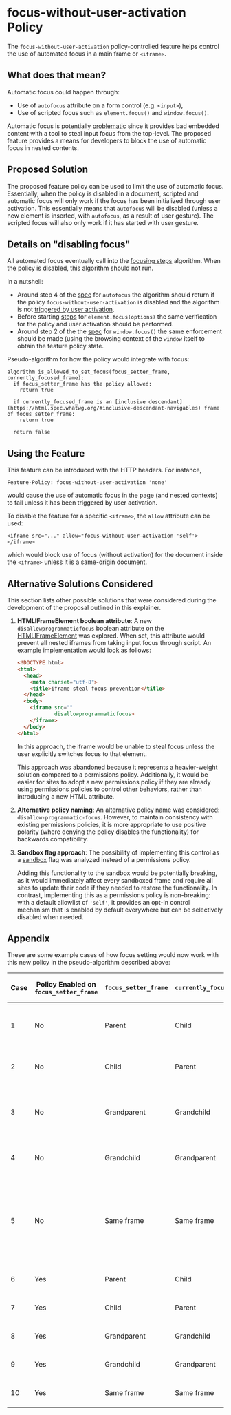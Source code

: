 focus-without-user-activation Policy
===========

The `focus-without-user-activation` policy-controlled feature helps control the use of
automated focus in a main frame or `<iframe>`.

What does that mean?
------------
Automatic focus could happen through:
  * Use of `autofocus` attribute on a form control (e.g. `<input>`),
  * Use of scripted focus such as `element.focus()` and `window.focus()`.

Automatic focus is potentially
[problematic](https://github.com/w3c/webappsec-feature-policy/issues/273) since it provides bad
embedded content with a tool to steal input focus from the top-level. The proposed feature provides
a means for developers to block the use of automatic focus in nested contents.

Proposed Solution
------------
The proposed feature policy can be used to limit the use of automatic focus. Essentially, when the
policy is disabled in a document, scripted and automatic focus will only work if the focus has been
initialized through user activation. This essentially means that `autofocus` will be disabled
(unless a new element is inserted, with `autofocus`, as a result of user gesture). The scripted
focus will also only work if it has started with user gesture.

Details on "disabling focus"
------------
All automated focus eventually call into the [focusing steps](https://html.spec.whatwg.org/multipage/interaction.html#focusing-steps) algorithm. When the policy
is disabled, this algorithm should not run.

In a nutshell:
  * Around step 4 of the [spec](https://html.spec.whatwg.org/multipage/form-control-infrastructure.html#attr-fe-autofocus) for `autofocus` the algorithm should return if the policy `focus-without-user-activation` is disabled and the algorithm is not
  [triggered by user activation](https://html.spec.whatwg.org/multipage/interaction.html#triggered-by-user-activation).
  * Before starting [steps](https://html.spec.whatwg.org/multipage/interaction.html#dom-window-focus) for `element.focus(options)` the same verification for the policy and user activation should be performed.
  * Around step 2 of the the [spec](https://html.spec.whatwg.org/multipage/interaction.html#dom-window-focus) for `window.focus()` the same enforcement should be made (using the browsing context of the `window` itself to obtain the feature policy state.

Pseudo-algorithm for how the policy would integrate with focus:

```
algorithm is_allowed_to_set_focus(focus_setter_frame, currently_focused_frame):
  if focus_setter_frame has the policy allowed:
    return true

  if currently_focused_frame is an [inclusive descendant](https://html.spec.whatwg.org/#inclusive-descendant-navigables) frame of focus_setter_frame:
    return true

  return false
```

Using the Feature
-------------
This feature can be introduced with the HTTP headers. For instance,
```HTTP
Feature-Policy: focus-without-user-activation 'none'
```
would cause the use of automatic focus in the page (and nested contexts) to fail unless it 
has been triggered by user activation.

To disable the feature for a specific `<iframe>`, the `allow` attribute can be used:
```HTTP
<iframe src="..." allow="focus-without-user-activation 'self'></iframe>
```
which would block use of focus (without activation) for the document inside the `<iframe>`
unless it is a same-origin document.

Alternative Solutions Considered
-----------
This section lists other possible solutions that were considered during the development of the proposal outlined in this explainer.

1. **HTMLIFrameElement boolean attribute**: A new `disallowprogrammaticfocus` boolean attribute on the [HTMLIFrameElement](https://html.spec.whatwg.org/multipage/iframe-embed-object.html#htmliframeelement) was explored. When set, this attribute would prevent all nested iframes from taking input focus through script. An example implementation would look as follows:

   ```html
   <!DOCTYPE html>
   <html>
     <head>
       <meta charset="utf-8">
       <title>iframe steal focus prevention</title>
     </head>
     <body>
       <iframe src=""
               disallowprogrammaticfocus>
       </iframe>
     </body>
   </html>
   ```

   In this approach, the iframe would be unable to steal focus unless the user explicitly switches focus to that element.

   This approach was abandoned because it represents a heavier-weight solution compared to a permissions policy. Additionally, it would be easier for sites to adopt a new permissions policy if they are already using permissions policies to control other behaviors, rather than introducing a new HTML attribute.

2. **Alternative policy naming**: An alternative policy name was considered: `disallow-programmatic-focus`. However, to maintain consistency with existing permissions policies, it is more appropriate to use positive polarity (where denying the policy disables the functionality) for backwards compatibility.

3. **Sandbox flag approach**: The possibility of implementing this control as a [sandbox](https://developer.mozilla.org/en-US/docs/Web/API/HTMLIFrameElement/sandbox) flag was analyzed instead of a permissions policy.

   Adding this functionality to the sandbox would be potentially breaking, as it would immediately affect every sandboxed frame and require all sites to update their code if they needed to restore the functionality. In contrast, implementing this as a permissions policy is non-breaking: with a default allowlist of `'self'`, it provides an opt-in control mechanism that is enabled by default everywhere but can be selectively disabled when needed.

Appendix
-----------

These are some example cases of how focus setting would now work with this new policy in the pseudo-algorithm described above:

| Case | Policy Enabled on `focus_setter_frame` | `focus_setter_frame` | `currently_focused_frame` | Allowed to Set Focus? | Reason |
|------|----------------------------------------|------------------------|----------------------------|------------------------|--------|
| 1    | No                                  | Parent                 | Child                      | Yes                 | Parent-child relationship is allowed by default. |
| 2    | No                                  | Child                  | Parent                     | No                  | No policy and not a permitted direction. |
| 3    | No                                  | Grandparent            | Grandchild                 | Yes                 | Ancestor allowed to set focus when a descendant has it. |
| 4    | No                                  | Grandchild             | Grandparent                | No                  | No policy and not a direct relationship. |
| 5    | No                                  | Same frame             | Same frame                 | Yes                 | A frame is always allowed to set focus on (maybe another element of) itself if it already has focus. |
| 6    | Yes                                 | Parent                 | Child                      | Yes                 | Policy allows it explicitly. |
| 7    | Yes                                 | Child                  | Parent                     | Yes                 | Policy allows it explicitly. |
| 8    | Yes                                 | Grandparent            | Grandchild                 | Yes                 | Policy allows it explicitly. |
| 9    | Yes                                 | Grandchild             | Grandparent                | Yes                 | Policy allows it explicitly. |
| 10   | Yes                                 | Same frame             | Same frame                 | Yes                 | Policy allows it explicitly. |
